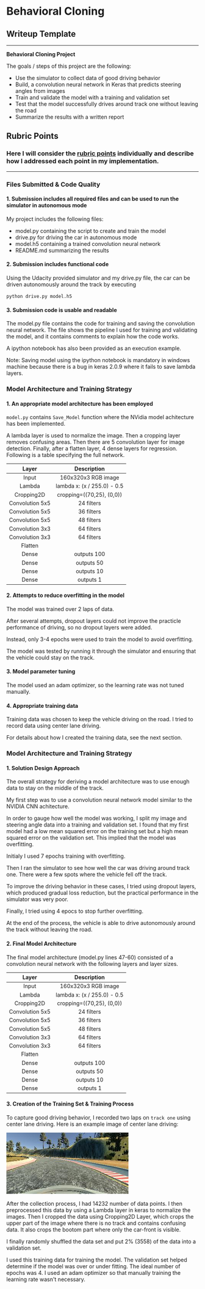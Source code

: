 # **Behavioral Cloning** 

## Writeup Template

---

**Behavioral Cloning Project**

The goals / steps of this project are the following:
* Use the simulator to collect data of good driving behavior
* Build, a convolution neural network in Keras that predicts steering angles from images
* Train and validate the model with a training and validation set
* Test that the model successfully drives around track one without leaving the road
* Summarize the results with a written report


[//]: # (Image References)

[image1]: ./examples/placeholder.png "Model Visualization"
[image2]: ./examples/placeholder.png "Grayscaling"
[image3]: ./examples/placeholder_small.png "Recovery Image"
[image4]: ./examples/placeholder_small.png "Recovery Image"
[image5]: ./examples/placeholder_small.png "Recovery Image"
[image6]: ./examples/placeholder_small.png "Normal Image"
[image7]: ./examples/placeholder_small.png "Flipped Image"

## Rubric Points
### Here I will consider the [rubric points](https://review.udacity.com/#!/rubrics/432/view) individually and describe how I addressed each point in my implementation.  

---
### Files Submitted & Code Quality

#### 1. Submission includes all required files and can be used to run the simulator in autonomous mode

My project includes the following files:
* model.py containing the script to create and train the model
* drive.py for driving the car in autonomous mode
* model.h5 containing a trained convolution neural network 
* README.md summarizing the results

#### 2. Submission includes functional code
Using the Udacity provided simulator and my drive.py file, the car can be driven autonomously around the track by executing 
```
python drive.py model.h5
```

#### 3. Submission code is usable and readable

The model.py file contains the code for training and saving the convolution neural network. The file shows the pipeline I used for training and validating the model, and it contains comments to explain how the code works.  

A ipython notebook has also been provided as an execution example.   

Note: Saving model using the ipython notebook is mandatory in windows machine because there is a bug in keras 2.0.9 where it fails to save lambda layers.

### Model Architecture and Training Strategy

#### 1. An appropriate model architecture has been employed

`model.py` contains `Save_Model` function where the NVidia model achitecture has been implemented.

A lambda layer is used to normalize the image. Then a cropping layer removes confusing areas. Then there are 5 convolution layer for image detection. Finally, after a flatten layer, 4 dense layers for regression.
  Following is a table specifying the full network.

| Layer         		|     Description	        					|
|:---------------------:|:---------------------------------------------:| 
| Input         		| 160x320x3 RGB image   							| 
| Lambda | lambda x: (x / 255.0) - 0.5 | input_shape=(160,320,3)							|
| Cropping2D | cropping=((70,25), (0,0))									|
| Convolution 5x5  |  24 filters 	| 2x2 stride	| activation='relu'									|
| Convolution 5x5  |  36 filters 	| 2x2 stride	| activation='relu'									|
| Convolution 5x5  |  48 filters 	| 2x2 stride	| activation='relu'									|
| Convolution 3x3  |  64 filters 	| no stride	| activation='relu'									|
| Convolution 3x3 |  64 filters 	| no stride	| activation='relu'									|
| Flatten | 
| Dense	| outputs 100        									|
| Dense		| outputs 50        									|
| Dense		| outputs 10        									|
| Dense		| outputs 1        									|

#### 2. Attempts to reduce overfitting in the model

The model was trained over 2 laps of data.

After several attempts, dropout layers could not improve the practicle performance of driving, so no dropout layers were added.

Instead, only 3-4 epochs were used to train the model to avoid overfitting.

The model was tested by running it through the simulator and ensuring that the vehicle could stay on the track.

#### 3. Model parameter tuning

The model used an adam optimizer, so the learning rate was not tuned manually.

#### 4. Appropriate training data

Training data was chosen to keep the vehicle driving on the road. I tried to record data using center lane driving.

For details about how I created the training data, see the next section. 

### Model Architecture and Training Strategy

#### 1. Solution Design Approach

The overall strategy for deriving a model architecture was to use enough data to stay on the middle of the track.

My first step was to use a convolution neural network model similar to the NVIDIA CNN achitecture.

In order to gauge how well the model was working, I split my image and steering angle data into a training and validation set. I found that my first model had a low mean squared error on the training set but a high mean squared error on the validation set. This implied that the model was overfitting. 

Initialy I used 7 epochs training with overfitting.

Then I ran the simulator to see how well the car was driving around track one. There were a few spots where the vehicle fell off the track.

To improve the driving behavior in these cases, I tried using dropout layers, which produced gradual loss reduction, but the practical performance in the simulator was very poor.

Finally, I tried using 4 epocs to stop further overfitting.

At the end of the process, the vehicle is able to drive autonomously around the track without leaving the road.

#### 2. Final Model Architecture

The final model architecture (model.py lines 47-60) consisted of a convolution neural network with the following layers and layer sizes. 

| Layer         		|     Description	        					|
|:---------------------:|:---------------------------------------------:| 
| Input         		| 160x320x3 RGB image   							| 
| Lambda | lambda x: (x / 255.0) - 0.5 | input_shape=(160,320,3)							|
| Cropping2D | cropping=((70,25), (0,0))									|
| Convolution 5x5  |  24 filters 	| 2x2 stride	| activation='relu'									|
| Convolution 5x5  |  36 filters 	| 2x2 stride	| activation='relu'									|
| Convolution 5x5  |  48 filters 	| 2x2 stride	| activation='relu'									|
| Convolution 3x3  |  64 filters 	| no stride	| activation='relu'									|
| Convolution 3x3 |  64 filters 	| no stride	| activation='relu'									|
| Flatten | 
| Dense	| outputs 100        									|
| Dense		| outputs 50        									|
| Dense		| outputs 10        									|
| Dense		| outputs 1        									|

#### 3. Creation of the Training Set & Training Process

To capture good driving behavior, I recorded two laps on `track one` using center lane driving. Here is an example image of center lane driving:

![alt text][image2]

After the collection process, I had 14232 number of data points. I then preprocessed this data by using a Lambda layer in keras to normalize the images. Then I cropped the data using Cropping2D Layer, which crops the upper part of the image where there is no track and contains confusing data. It also crops the bootom part where only the car-front is visible.

I finally randomly shuffled the data set and put 2% (3558) of the data into a validation set. 

I used this training data for training the model. The validation set helped determine if the model was over or under fitting. The ideal number of epochs was 4. I used an adam optimizer so that manually training the learning rate wasn't necessary.
